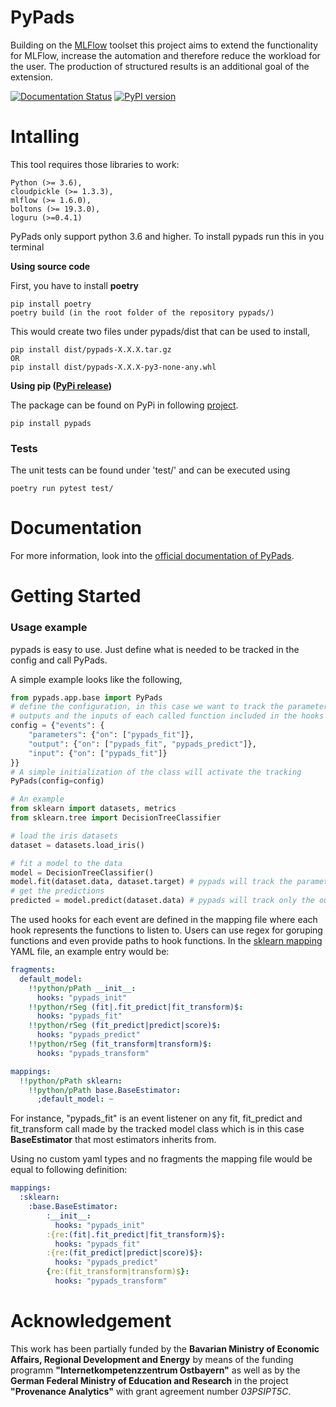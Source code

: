 # PyPads
Building on the [MLFlow](https://github.com/mlflow/mlflow/) toolset this project aims to extend the functionality for MLFlow, increase the automation and therefore reduce the workload for the user. The production of structured results is an additional goal of the extension.

[![Documentation Status](https://readthedocs.org/projects/pypads/badge/?version=latest)](https://pypads.readthedocs.io/en/latest/?badge=latest)
[![PyPI version](https://badge.fury.io/py/pypads.svg)](https://badge.fury.io/py/pypads)  

<!--- ![Build status](https://gitlab.padim.fim.uni-passau.de/RP-17-PaDReP/ontopads/badges/master/pipeline.svg) --->

# Intalling
This tool requires those libraries to work:

    Python (>= 3.6),
    cloudpickle (>= 1.3.3),
    mlflow (>= 1.6.0),
    boltons (>= 19.3.0),
    loguru (>=0.4.1)
    
PyPads only support python 3.6 and higher. To install pypads run this in you terminal

**Using source code**

First, you have to install **poetry** 

    pip install poetry
    poetry build (in the root folder of the repository pypads/)

This would create two files under pypads/dist that can be used to install,

    pip install dist/pypads-X.X.X.tar.gz
    OR
    pip install dist/pypads-X.X.X-py3-none-any.whl
    
 
**Using pip ([PyPi release](https://pypi.org/project/pypads/))**

The package can be found on PyPi in following [project](https://pypi.org/project/pypads/).

    pip install pypads

### Tests
The unit tests can be found under 'test/' and can be executed using

    poetry run pytest test/

# Documentation

For more information, look into the [official documentation of PyPads](https://pypads.readthedocs.io/en/latest/).

# Getting Started
         
### Usage example
pypads is easy to use. Just define what is needed to be tracked in the config and call PyPads.

A simple example looks like the following,
```python
from pypads.app.base import PyPads
# define the configuration, in this case we want to track the parameters, 
# outputs and the inputs of each called function included in the hooks (pypads_fit, pypads_predict)
config = {"events": {
    "parameters": {"on": ["pypads_fit"]},
    "output": {"on": ["pypads_fit", "pypads_predict"]},
    "input": {"on": ["pypads_fit"]}
}}
# A simple initialization of the class will activate the tracking
PyPads(config=config)

# An example
from sklearn import datasets, metrics
from sklearn.tree import DecisionTreeClassifier

# load the iris datasets
dataset = datasets.load_iris()

# fit a model to the data
model = DecisionTreeClassifier()
model.fit(dataset.data, dataset.target) # pypads will track the parameters, output, and input of the model fit function.
# get the predictions
predicted = model.predict(dataset.data) # pypads will track only the output of the model predict function.
```
        
        
The used hooks for each event are defined in the mapping file where each hook represents the functions to listen to.
Users can use regex for goruping functions and even provide paths to hook functions.
In the [sklearn mapping](pypads/bindings/resources/mapping/sklearn_0_19_1.yml) YAML file, an example entry would be:
```yaml
fragments:
  default_model:
    !!python/pPath __init__:
      hooks: "pypads_init"
    !!python/rSeg (fit|.fit_predict|fit_transform)$:
      hooks: "pypads_fit"
    !!python/rSeg (fit_predict|predict|score)$:
      hooks: "pypads_predict"
    !!python/rSeg (fit_transform|transform)$:
      hooks: "pypads_transform"

mappings:
  !!python/pPath sklearn:
    !!python/pPath base.BaseEstimator:
      ;default_model: ~
```
For instance, "pypads_fit" is an event listener on any fit, fit_predict and fit_transform call made by the tracked model class which is in this case **BaseEstimator** that most estimators inherits from.

Using no custom yaml types and no fragments the mapping file would be equal to following definition:
```yaml
mappings:
  :sklearn:
    :base.BaseEstimator:
        :__init__:
          hooks: "pypads_init"
        :{re:(fit|.fit_predict|fit_transform)$}:
          hooks: "pypads_fit"
        :{re:(fit_predict|predict|score)$}:
          hooks: "pypads_predict"
        {re:(fit_transform|transform)$}:
          hooks: "pypads_transform"
```

# Acknowledgement
This work has been partially funded by the **Bavarian Ministry of Economic Affairs, Regional Development and Energy** by means of the funding programm **"Internetkompetenzzentrum Ostbayern"** as well as by the **German Federal Ministry of Education and Research** in the project **"Provenance Analytics"** with grant agreement number *03PSIPT5C*.
